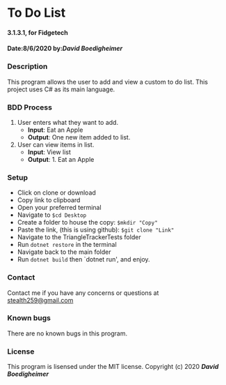 # To Do List
#### 3.1.3.1, for Fidgetech
#### Date:8/6/2020  by:_**David Boedigheimer**_
### Description
This program allows the user to add and view a custom to do list. This project uses C# as its main language.
### BDD Process
1. User enters what they want to add.
      * **Input**: Eat an Apple
      * **Output**: One new item added to list.
2. User can view items in list.
      * **Input**: View list
      * **Output**: 1. Eat an Apple
### Setup
* Click on clone or download
* Copy link to clipboard
* Open your preferred terminal
* Navigate to `$cd Desktop`
* Create a folder to house the copy: `$mkdir "Copy"`
* Paste the link, (this is using github): `$git clone "Link"`
* Navigate to the TriangleTrackerTests folder
* Run `dotnet restore` in the terminal
* Navigate back to the main folder
* Run `dotnet build` then `dotnet run', and enjoy.
### Contact
Contact me if you have any concerns or questions at stealth259@gmail.com
### Known bugs
There are no known bugs in this program.
### License
This program is lisensed under the MIT license.
Copyright (c) 2020 _**David Boedigheimer**_